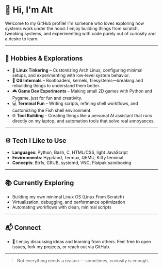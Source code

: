 # 👋 Hi, I'm Alt

Welcome to my GitHub profile! I’m someone who loves exploring how systems work under the hood. I enjoy building things from scratch, tweaking systems, and experimenting with code purely out of curiosity and a desire to learn.

---

## 🧩 Hobbies & Explorations

- 🐧 **Linux Tinkering** – Customizing Arch Linux, configuring minimal setups, and experimenting with low-level system behavior.
- 🧠 **OS Internals** – Bootloaders, kernels, filesystems—breaking and rebuilding things to understand them better.
- 🎮 **Game Dev Experiments** – Making small 2D games with Python and Pygame, just for fun and creativity.
- 💻 **Terminal Fun** – Writing scripts, refining shell workflows, and customizing the Fish shell environment.
- 🌐 **Tool Building** – Creating things like a personal AI assistant that runs directly on my laptop, and automation tools that solve real annoyances.

---

## ⚙️ Tech I Like to Use

- **Languages**: Python, Bash, C, HTML/CSS, light JavaScript
- **Environments**: Hyprland, Termux, QEMU, Kitty terminal
- **Concepts**: Btrfs, GRUB, systemd, VNC, Flatpak sandboxing

---

## 📚 Currently Exploring

- Building my own minimal Linux OS (Linux From Scratch)
- Virtualization, debugging, and performance optimization
- Automating workflows with clean, minimal scripts

---

## 📬 Connect

- 💬 I enjoy discussing ideas and learning from others. Feel free to open issues, fork my projects, or reach out via GitHub.

---

> Not everything needs a reason — sometimes, curiosity is enough.

